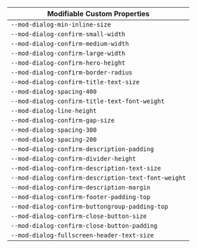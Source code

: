 | Modifiable Custom Properties                         |
| ---------------------------------------------------- |
| `--mod-dialog-min-inline-size`                       |
| `--mod-dialog-confirm-small-width`                   |
| `--mod-dialog-confirm-medium-width`                  |
| `--mod-dialog-confirm-large-width`                   |
| `--mod-dialog-confirm-hero-height`                   |
| `--mod-dialog-confirm-border-radius`                 |
| `--mod-dialog-confirm-title-text-size`               |
| `--mod-dialog-spacing-400`                           |
| `--mod-dialog-confirm-title-text-font-weight`        |
| `--mod-dialog-line-height`                           |
| `--mod-dialog-confirm-gap-size`                      |
| `--mod-dialog-spacing-300`                           |
| `--mod-dialog-spacing-200`                           |
| `--mod-dialog-confirm-description-padding`           |
| `--mod-dialog-confirm-divider-height`                |
| `--mod-dialog-confirm-description-text-size`         |
| `--mod-dialog-confirm-description-text-font-weight`  |
| `--mod-dialog-confirm-description-margin`            |
| `--mod-dialog-confirm-footer-padding-top`            |
| `--mod-dialog-confirm-buttongroup-padding-top`       |
| `--mod-dialog-confirm-close-button-size`             |
| `--mod-dialog-confirm-close-button-padding`          |
| `--mod-dialog-fullscreen-header-text-size`           |




